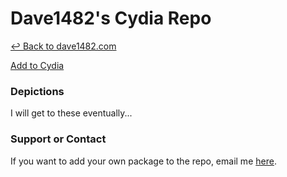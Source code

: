 # Dave1482's Cydia Repo

[&#8617; Back to dave1482.com](https://dave1482.com/)

<a href="cydia://url/https://cydia.saurik.com/api/share#?source=https://repo.dave1482.com/" class="btn btn-github">Add to Cydia</a>
### Depictions

I will get to these eventually...

### Support or Contact

If you want to add your own package to the repo, email me [here](mailto:dave1482@dave1482.com?cc=thedave1482@gmail.com&amp;subject=GitHub%20Repo%20Support).
